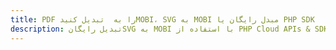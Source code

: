 ---title: PDF را به  تبدیل کنیدMOBI، SVG به MOBI مبدل رایگان یا PHP SDKdescription: تبدیل رایگانSVG به MOBI با استفاده از PHP Cloud APIs & SDK همچنین اسناد PDF را در Cloud ایجاد، ویرایش و رندر کنید.---
